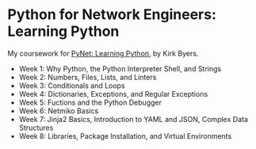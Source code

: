 # Python for Network Engineers: Learning Python

My coursework for [PyNet: Learning Python](http://pynet.twb-tech.com/email-signup.html), by Kirk Byers.

* Week 1: Why Python, the Python Interpreter Shell, and Strings
* Week 2: Numbers, Files, Lists, and Linters
* Week 3: Conditionals and Loops
* Week 4: Dictionaries, Exceptions, and Regular Exceptions
* Week 5: Fuctions and the Python Debugger
* Week 6: Netmiko Basics
* Week 7: Jinja2 Basics, Introduction to YAML and JSON, Complex Data Structures
* Week 8: Libraries, Package Installation, and Virtual Environments
